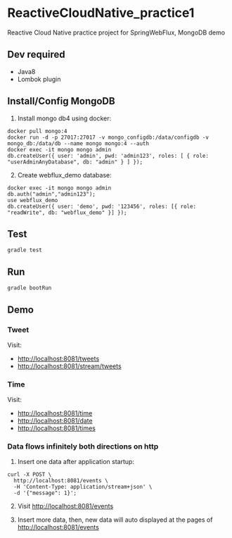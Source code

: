 # ReactiveCloudNative_practice1
Reactive Cloud Native practice project for SpringWebFlux, MongoDB demo

## Dev required
 * Java8
 * Lombok plugin
## Install/Config MongoDB
1. Install mongo db4 using docker:
```
docker pull mongo:4
docker run -d -p 27017:27017 -v mongo_configdb:/data/configdb -v mongo_db:/data/db --name mongo mongo:4 --auth
docker exec -it mongo mongo admin
db.createUser({ user: 'admin', pwd: 'admin123', roles: [ { role: "userAdminAnyDatabase", db: "admin" } ] });
```

2. Create webflux_demo database:
```
docker exec -it mongo mongo admin
db.auth("admin","admin123");
use webflux_demo
db.createUser({ user: 'demo', pwd: '123456', roles: [{ role: "readWrite", db: "webflux_demo" }] });
```
## Test
```
gradle test
```
## Run
```
gradle bootRun
```
## Demo
### Tweet
Visit:
* [http://localhost:8081/tweets](http://localhost:8081/tweets)
* [http://localhost:8081/stream/tweets](http://localhost:8081/stream/tweets)
### Time
Visit:
* [http://localhost:8081/time](http://localhost:8081/stream/time)
* [http://localhost:8081/date](http://localhost:8081/stream/date)
* [http://localhost:8081/times](http://localhost:8081/stream/times)
### Data flows infinitely both directions on http
1. Insert one data after application startup:
```
curl -X POST \
  http://localhost:8081/events \
  -H 'Content-Type: application/stream+json' \
  -d '{"message": 1}';
```

2. Visit [http://localhost:8081/events](http://localhost:8081/stream/events)

3. Insert more data, then, new data will auto displayed at the pages of [http://localhost:8081/events](http://localhost:8081/stream/events)